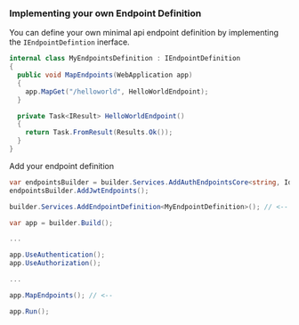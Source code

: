 ### Implementing your own Endpoint Definition

You can define your own minimal api endpoint definition by implementing the `IEndpointDefintion` inerface.

```cs
internal class MyEndpointsDefinition : IEndpointDefinition
{
  public void MapEndpoints(WebApplication app) 
  {
    app.MapGet("/helloworld", HelloWorldEndpoint);
  }

  private Task<IResult> HelloWorldEndpoint()
  {
    return Task.FromResult(Results.Ok());
  }
}
```

Add your endpoint definition

```cs
var endpointsBuilder = builder.Services.AddAuthEndpointsCore<string, IdentityUser>();
endpointsBuilder.AddJwtEndpoints();

builder.Services.AddEndpointDefinition<MyEndpointDefinition>(); // <--

var app = builder.Build();

...

app.UseAuthentication();
app.UseAuthorization();

...

app.MapEndpoints(); // <--

app.Run();
```
